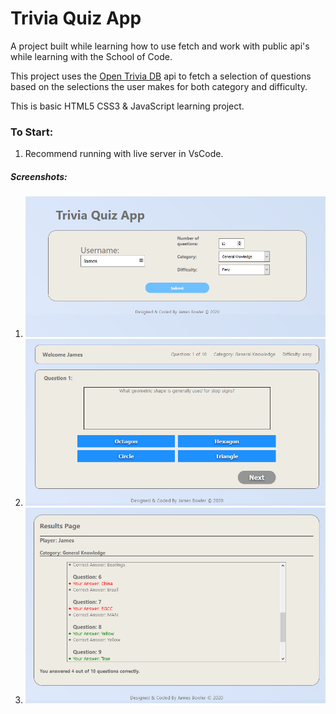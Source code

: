 # Trivia Quiz App

A project built while learning how to use fetch and work with public api's while learning with the School of Code.

This project uses the [Open Trivia DB](https://www.google.com "Open Trivia DB API") api to fetch a selection of questions based on the selections the user makes for both category and difficulty.

This is basic HTML5 CSS3 & JavaScript learning project.

### To Start:

1. Recommend running with live server in VsCode.

##### Screenshots:

1.  <img src="./images/screenshot-1.png" >

2.  <img src="./images/screenshot-2.png" >

3.  <img src="./images/screenshot-3.png" >
